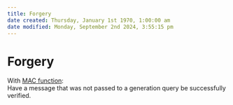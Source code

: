 ```yaml
---  
title: Forgery  
date created: Thursday, January 1st 1970, 1:00:00 am  
date modified: Monday, September 2nd 2024, 3:55:15 pm  
---  
```

# Forgery  
With [MAC function](./MAC_function.md):  
Have a message that was not passed to a generation query be successfully verified.  
